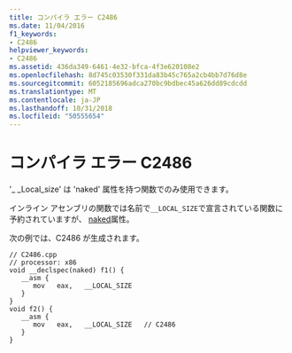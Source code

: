 ```yaml
---
title: コンパイラ エラー C2486
ms.date: 11/04/2016
f1_keywords:
- C2486
helpviewer_keywords:
- C2486
ms.assetid: 436da349-6461-4e32-bfca-4f3e620108e2
ms.openlocfilehash: 8d745c03530f331da83b45c765a2cb4bb7d76d8e
ms.sourcegitcommit: 6052185696adca270bc9bdbec45a626dd89cdcdd
ms.translationtype: MT
ms.contentlocale: ja-JP
ms.lasthandoff: 10/31/2018
ms.locfileid: "50555654"
---
```

# <a name="compiler-error-c2486"></a>コンパイラ エラー C2486

'_ _Local_size' は 'naked' 属性を持つ関数でのみ使用できます。

インライン アセンブリの関数では名前で`__LOCAL_SIZE`で宣言されている関数に予約されていますが、 [naked](../../cpp/naked-cpp.md)属性。

次の例では、C2486 が生成されます。

```
// C2486.cpp
// processor: x86
void __declspec(naked) f1() {
   __asm {
      mov   eax,   __LOCAL_SIZE
   }
}
void f2() {
   __asm {
      mov   eax,   __LOCAL_SIZE   // C2486
   }
}
```